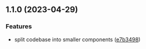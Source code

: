

## 1.1.0 (2023-04-29)


### Features

* split codebase into smaller components ([e7b3498](https://github.com/nikdanilov/whisper-obsidian-plugin/commit/e7b3498481e2dddd811e46f0fe0bd939e01978f1))